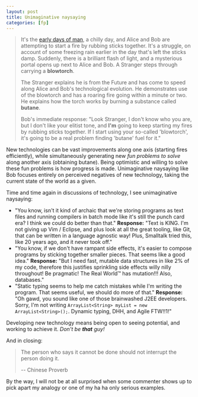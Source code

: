 ```yaml
---
layout: post
title: Unimaginative naysaying
categories: [fp]
---
```


> It's the [early days of man](https://www.youtube.com/watch?v=U2iiPpcwfCA), a chilly day, and Alice and Bob are attempting to start a fire by rubbing sticks together. It's a struggle, on account of some freezing rain earlier in the day that's left the sticks damp. Suddenly, there is a brilliant flash of light, and a mysterious portal opens up next to Alice and Bob. A Stranger steps through carrying a __blowtorch__.
> 
> The Stranger explains he is from the Future and has come to speed along Alice and Bob's technological evolution. He demonstrates use of the blowtorch and has a roaring fire going within a minute or two. He explains how the torch works by burning a substance called __butane__.
>
> Bob's immediate response: "Look Stranger, I don't know who you are, but I don't like your elitist tone, and __I'm__ going to keep starting my fires by rubbing sticks together. If I start using your so-called 'blowtorch', it's going to be a real problem finding 'butane' fuel for it."

New technologies can be vast improvements along one axis (starting fires efficiently), while simultaneously generating new _fun problems to solve_ along another axis (obtaining butane). Being optimistic and willing to solve these fun problems is how progress is made. Unimaginative naysaying like Bob focuses entirely on perceived negatives of new technology, taking the current state of the world as a given.

Time and time again in discussions of technology, I see unimaginative naysaying:

* "You know, isn't it kind of archaic that we're storing programs as text files and running compilers in batch mode like it's still the punch card era? I think we could do better than that." __Response:__ "Text is KING. I'm not giving up Vim / Eclipse, and plus look at all the great tooling, like Git, that can be written in a language agnostic way! Plus, Smalltalk tried this, like 20 years ago, and it never took off."
* "You know, if we don't have rampant side effects, it's easier to compose programs by sticking together smaller pieces. That seems like a good idea." __Response:__ "But I need fast, mutable data structures in like 2% of my code, therefore this justifies sprinkling side effects willy nilly throughout! Be pragmatic! The Real World™ has mutation!!! Also, databases."
* "Static typing seems to help me catch mistakes while I'm writing the program. That seems useful, we should do more of that." __Response:__ "Oh gawd, you sound like one of those brainwashed J2EE developers. Sorry, I'm not writing `ArrayList<String> myList = new ArrayList<String>();`. Dynamic typing, DHH, and Agile FTW!!1!"

Developing new technology means being open to seeing potential, and working to achieve it. _Don't be **that** guy!_

And in closing:

> The person who says it cannot be done should not interrupt the person doing it.
> 
> -- Chinese Proverb

By the way, I will not be at all surprised when some commenter shows up to pick apart my analogy or one of my ha ha only serious examples.
